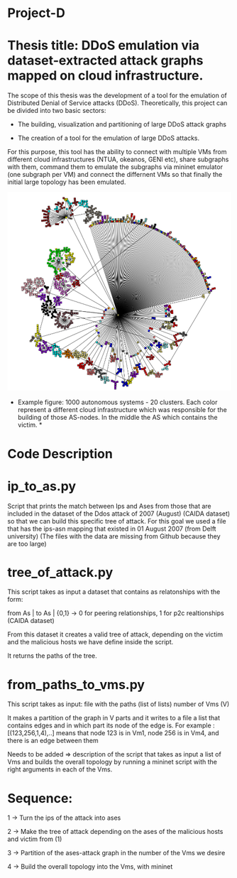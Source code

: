 # Project-D

# Thesis title: DDoS emulation via dataset-extracted attack graphs mapped on cloud infrastructure.

The scope of this thesis was the development of a tool for the emulation of Distributed Denial of Service attacks (DDoS). Theoretically, this project can be divided into two basic sectors:

- The building, visualization and partitioning of large DDoS attack graphs

- The creation of a tool for the emulation of large DDoS attacks. 

For this purpose, this tool has the ability to connect with multiple VMs from different cloud infrastructures (NTUA, okeanos, GENI etc), share subgraphs with them, command them to emulate the subgraphs via mininet emulator (one subgraph per VM) and connect the differnent VMs so that finally the initial large topology has been emulated.


![project_image.png](1000_AS_20_clusters.png)

* Example figure: 1000 autonomous systems - 20 clusters. Each color represent a different cloud infrastructure which was responsible for the building of those AS-nodes.  In the middle the AS which contains the victim. *

# Code Description

# ip_to_as.py
  
  Script that prints the match between Ips and Ases from those that are included in the dataset of 
  the Ddos attack of 2007 (August) (CAIDA dataset) so that we can build this specific tree of attack.
  For this goal we used a file that has the ips-asn mapping that existed in 01 August 2007  (from Delft university)
  (The files with the data are missing from Github because they are too large)

# tree_of_attack.py

This script takes as input a dataset that contains as relatonships with the form:

from As | to As | {0,1}   -> 0 for peering relationships, 1 for p2c realtionships (CAIDA dataset)

From this dataset it creates a valid tree of attack, depending on the victim and the malicious hosts 
we have define inside the script.

It returns the paths of the tree.

# from_paths_to_vms.py

  This script takes as input: file with the paths (list of lists) 
                            number of Vms (V)
  
  It makes a partition of the graph in V parts and it writes to a file a list 
  that contains edges and in which part its node of the edge is. 
  For example : [(123,256,1,4),..] means that node 123 is in Vm1, node 256 is in Vm4, and there is an 
  edge between them
  


  Needs to be added => description of the script that takes as input a list of Vms and builds the overall topology by running a mininet script with the right arguments in each of the Vms.
  
# Sequence:  

1 -> Turn the ips of the attack into ases

2 -> Make the tree of attack depending on the ases of the malicious hosts and victim from (1) 

3 -> Partition of the ases-attack graph in the number of the Vms we desire 

4 -> Build the overall topology into the Vms, with mininet 
				
  
  
